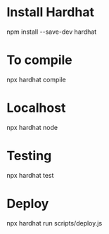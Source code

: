 # Install Hardhat
npm install --save-dev hardhat

# To compile
npx hardhat compile

# Localhost
npx hardhat node

# Testing
npx hardhat test

# Deploy
npx hardhat run scripts/deploy.js
